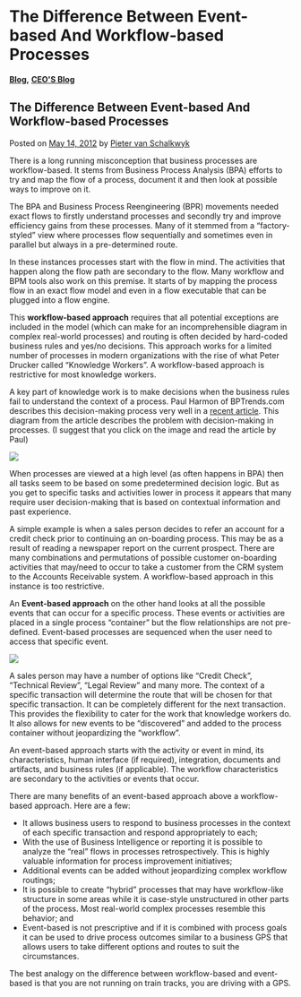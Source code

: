 # The Difference Between Event-based And Workflow-based Processes

[**Blog**](https://xmpro.com/category/blog/)**,** [**CEO'S Blog**](https://xmpro.com/category/blog/pieter-blog/)

## The Difference Between Event-based And Workflow-based Processes

Posted on [May 14, 2012](https://xmpro.com/the-difference-between-event-based-and-workflow-based-processes/) by [Pieter van Schalkwyk](https://xmpro.com/author/pietervs/)

There is a long running misconception that business processes are workflow-based. It stems from Business Process Analysis (BPA) efforts to try and map the flow of a process, document it and then look at possible ways to improve on it.

The BPA and Business Process Reengineering (BPR) movements needed exact flows to firstly understand processes and secondly try and improve efficiency gains from these processes. Many of it stemmed from a “factory-styled” view where processes flow sequentially and sometimes even in parallel but always in a pre-determined route.

In these instances processes start with the flow in mind. The activities that happen along the flow path are secondary to the flow. Many workflow and BPM tools also work on this premise. It starts of by mapping the process flow in an exact flow model and even in a flow executable that can be plugged into a flow engine.

This **workflow-based approach** requires that all potential exceptions are included in the model (which can make for an incomprehensible diagram in complex real-world processes) and routing is often decided by hard-coded business rules and yes/no decisions. This approach works for a limited number of processes in modern organizations with the rise of what Peter Drucker called “Knowledge Workers”. A workflow-based approach is restrictive for most knowledge workers.

A key part of knowledge work is to make decisions when the business rules fail to understand the context of a process. Paul Harmon of BPTrends.com describes this decision-making process very well in a [recent article](http://www.bptrends.com/publicationfiles/advisor20120327.pdf). This diagram from the article describes the problem with decision-making in processes. (I suggest that you click on the image and read the article by Paul)

&#x20;

[![](https://xmpro.com/wp-content/uploads/2012/05/BPTrendsDecision.png)](http://www.bptrends.com/publicationfiles/advisor20120327.pdf)

When processes are viewed at a high level (as often happens in BPA) then all tasks seem to be based on some predetermined decision logic. But as you get to specific tasks and activities lower in process it appears that many require user decision-making that is based on contextual information and past experience.

A simple example is when a sales person decides to refer an account for a credit check prior to continuing an on-boarding process. This may be as a result of reading a newspaper report on the current prospect. There are many combinations and permutations of possible customer on-boarding activities that may/need to occur to take a customer from the CRM system to the Accounts Receivable system. A workflow-based approach in this instance is too restrictive.

An **Event-based approach** on the other hand looks at all the possible events that can occur for a specific process. These events or activities are placed in a single process “container” but the flow relationships are not pre-defined. Event-based processes are sequenced when the user need to access that specific event.

&#x20;

[![](https://xmpro.com/wp-content/uploads/2012/05/Unstructured_Process.png)](https://xmpro.com/xmpro-ibpms/xmdesigner/)

&#x20;

A sales person may have a number of options like “Credit Check”, “Technical Review”, “Legal Review” and many more. The context of a specific transaction will determine the route that will be chosen for that specific transaction. It can be completely different for the next transaction. This provides the flexibility to cater for the work that knowledge workers do. It also allows for new events to be “discovered” and added to the process container without jeopardizing the “workflow”.

An event-based approach starts with the activity or event in mind, its characteristics, human interface (if required), integration, documents and artifacts, and business rules (if applicable). The workflow characteristics are secondary to the activities or events that occur.

There are many benefits of an event-based approach above a workflow-based approach. Here are a few:

* &#x20;It allows business users to respond to business processes in the context of each specific transaction and respond appropriately to each;
* With the use of Business Intelligence or reporting it is possible to analyze the “real” flows in processes retrospectively. This is highly valuable information for process improvement initiatives;
* Additional events can be added without jeopardizing complex workflow routings;
* It is possible to create “hybrid” processes that may have workflow-like structure in some areas while it is case-style unstructured in other parts of the process. Most real-world complex processes resemble this behavior; and
* Event-based is not prescriptive and if it is combined with process goals it can be used to drive process outcomes similar to a business GPS that allows users to take different options and routes to suit the circumstances.

The best analogy on the difference between workflow-based and event-based is that you are not running on train tracks, you are driving with a GPS.


